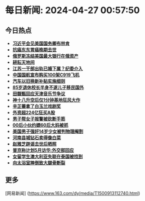 
# 每日新闻: 2024-04-27 00:57:50
## 今日热点

- **[习近平会见美国国务卿布林肯](https://www.163.com/search?keyword=%E4%B9%A0%E8%BF%91%E5%B9%B3%E4%BC%9A%E8%A7%81%E7%BE%8E%E5%9B%BD%E5%9B%BD%E5%8A%A1%E5%8D%BF%E5%B8%83%E6%9E%97%E8%82%AF)**
- **[抗癌东东胃癌晚期去世](https://www.163.com/search?keyword=%E6%8A%97%E7%99%8C%E4%B8%9C%E4%B8%9C%E8%83%83%E7%99%8C%E6%99%9A%E6%9C%9F%E5%8E%BB%E4%B8%96)**
- **[俄罗斯冻结美国最大银行在俄资产](https://www.163.com/search?keyword=%E4%BF%84%E7%BD%97%E6%96%AF%E5%86%BB%E7%BB%93%E7%BE%8E%E5%9B%BD%E6%9C%80%E5%A4%A7%E9%93%B6%E8%A1%8C%E5%9C%A8%E4%BF%84%E8%B5%84%E4%BA%A7)**
- **[耕耘天地间](https://www.163.com/search?keyword=%E8%80%95%E8%80%98%E5%A4%A9%E5%9C%B0%E9%97%B4)**
- **[江苏一干部出轨已婚下属？纪委介入](https://www.163.com/search?keyword=%E6%B1%9F%E8%8B%8F%E4%B8%80%E5%B9%B2%E9%83%A8%E5%87%BA%E8%BD%A8%E5%B7%B2%E5%A9%9A%E4%B8%8B%E5%B1%9E%EF%BC%9F%E7%BA%AA%E5%A7%94%E4%BB%8B%E5%85%A5)**
- **[中国国航宣布购买100架C919飞机](https://www.163.com/search?keyword=%E4%B8%AD%E5%9B%BD%E5%9B%BD%E8%88%AA%E5%AE%A3%E5%B8%83%E8%B4%AD%E4%B9%B0100%E6%9E%B6C919%E9%A3%9E%E6%9C%BA)**
- **[汽车以旧换新补贴实施细则](https://www.163.com/search?keyword=%E6%B1%BD%E8%BD%A6%E4%BB%A5%E6%97%A7%E6%8D%A2%E6%96%B0%E8%A1%A5%E8%B4%B4%E5%AE%9E%E6%96%BD%E7%BB%86%E5%88%99)**
- **[85岁退休校长半身不遂儿子移民国外](https://www.163.com/search?keyword=85%E5%B2%81%E9%80%80%E4%BC%91%E6%A0%A1%E9%95%BF%E5%8D%8A%E8%BA%AB%E4%B8%8D%E9%81%82%E5%84%BF%E5%AD%90%E7%A7%BB%E6%B0%91%E5%9B%BD%E5%A4%96)**
- **[田馥甄回应天津音乐节争议](https://www.163.com/search?keyword=%E7%94%B0%E9%A6%A5%E7%94%84%E5%9B%9E%E5%BA%94%E5%A4%A9%E6%B4%A5%E9%9F%B3%E4%B9%90%E8%8A%82%E4%BA%89%E8%AE%AE)**
- **[神十八升空后仅1分钟基地狂风大作](https://www.163.com/search?keyword=%E7%A5%9E%E5%8D%81%E5%85%AB%E5%8D%87%E7%A9%BA%E5%90%8E%E4%BB%851%E5%88%86%E9%92%9F%E5%9F%BA%E5%9C%B0%E7%8B%82%E9%A3%8E%E5%A4%A7%E4%BD%9C)**
- **[辛芷蕾拿了白玉兰戏剧奖](https://www.163.com/search?keyword=%E8%BE%9B%E8%8A%B7%E8%95%BE%E6%8B%BF%E4%BA%86%E7%99%BD%E7%8E%89%E5%85%B0%E6%88%8F%E5%89%A7%E5%A5%96)**
- **[外资超224亿狂买A股](https://www.163.com/search?keyword=%E5%A4%96%E8%B5%84%E8%B6%85224%E4%BA%BF%E7%8B%82%E4%B9%B0A%E8%82%A1)**
- **[男子帮女子报警被砍断手筋](https://www.163.com/search?keyword=%E7%94%B7%E5%AD%90%E5%B8%AE%E5%A5%B3%E5%AD%90%E6%8A%A5%E8%AD%A6%E8%A2%AB%E7%A0%8D%E6%96%AD%E6%89%8B%E7%AD%8B)**
- **[00后小伙约嫖60后大妈被抓](https://www.163.com/search?keyword=00%E5%90%8E%E5%B0%8F%E4%BC%99%E7%BA%A6%E5%AB%9660%E5%90%8E%E5%A4%A7%E5%A6%88%E8%A2%AB%E6%8A%93)**
- **[美国男子强奸14岁少女被判物理阉割](https://www.163.com/search?keyword=%E7%BE%8E%E5%9B%BD%E7%94%B7%E5%AD%90%E5%BC%BA%E5%A5%B814%E5%B2%81%E5%B0%91%E5%A5%B3%E8%A2%AB%E5%88%A4%E7%89%A9%E7%90%86%E9%98%89%E5%89%B2)**
- **[河南县城钻石卖得像白菜](https://www.163.com/search?keyword=%E6%B2%B3%E5%8D%97%E5%8E%BF%E5%9F%8E%E9%92%BB%E7%9F%B3%E5%8D%96%E5%BE%97%E5%83%8F%E7%99%BD%E8%8F%9C)**
- **[赵雅芝辟谣去世后晒照](https://www.163.com/search?keyword=%E8%B5%B5%E9%9B%85%E8%8A%9D%E8%BE%9F%E8%B0%A3%E5%8E%BB%E4%B8%96%E5%90%8E%E6%99%92%E7%85%A7)**
- **[普京称计划5月访华:外交部回应](https://www.163.com/search?keyword=%E6%99%AE%E4%BA%AC%E7%A7%B0%E8%AE%A1%E5%88%925%E6%9C%88%E8%AE%BF%E5%8D%8E+%E5%A4%96%E4%BA%A4%E9%83%A8%E5%9B%9E%E5%BA%94)**
- **[女留学生澳大利亚失联在泰国被找到](https://www.163.com/search?keyword=%E5%A5%B3%E7%95%99%E5%AD%A6%E7%94%9F%E6%BE%B3%E5%A4%A7%E5%88%A9%E4%BA%9A%E5%A4%B1%E8%81%94%E5%9C%A8%E6%B3%B0%E5%9B%BD%E8%A2%AB%E6%89%BE%E5%88%B0)**
- **[向太浴室摔倒致大腿骨断裂](https://www.163.com/search?keyword=%E5%90%91%E5%A4%AA%E6%B5%B4%E5%AE%A4%E6%91%94%E5%80%92%E8%87%B4%E5%A4%A7%E8%85%BF%E9%AA%A8%E6%96%AD%E8%A3%82)**

## 更多
[网易新闻] (https://www.163.com/dy/media/T1500913112740.html)
